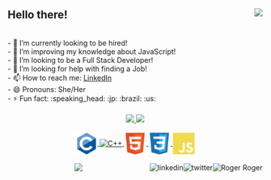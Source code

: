 <h2> Hello there! <img align="right" height="96rem" src="https://media.giphy.com/media/7JC7bCJJGj44aBwB8p/giphy.gif"></h2>
  

<div style="display: inline_block">
  <div>
    <br>- 🔭 I’m currently looking to be hired!
    <br>- 🌱 I’m improving my knowledge about JavaScript!
    <br>- 👯 I’m looking to be a Full Stack Developer! 
    <br>- 🤔 I’m looking for help with finding a Job!
    <br>- 📫 How to reach me: <a href="https://www.linkedin.com/in/bianca-emi/" target="_blank">LinkedIn</a>
    <br>- 😄 Pronouns: She/Her
    <br>- ⚡ Fun fact: :speaking_head: :jp: :brazil: :us:
  </div>
</div>

<!-- [GitHub Stats] -->
<div align="center" style="display: inline_block">
  <br>
  <a href="https://github.com/bemibrando">
  <img height="180em" src="https://github-readme-stats.vercel.app/api?username=bemibrando&show_icons=true&theme=tokyonight&include_all_commits=true&count_private=true"/>
  <img height="180em" src="https://github-readme-stats.vercel.app/api/top-langs/?username=bemibrando&layout=compact&langs_count=8&theme=tokyonight"/>
</div>
  
<!-- [Knowledge] -->  
<div align="center" style="display: inline_block">
  <br>
  <img align="center" alt="C" height="44rem" src="https://raw.githubusercontent.com/devicons/devicon/master/icons/c/c-original.svg">
  <img align="center" alt="C++" height="44rem" src="https://raw.githubusercontent.com/jmnote/z-icons/master/svg/cpp.svg">
  <img align="center" alt="HTML5" height="44rem" src="https://raw.githubusercontent.com/devicons/devicon/master/icons/html5/html5-original.svg">
  <img align="center" alt="CSS 3" height="44rem" src="https://raw.githubusercontent.com/devicons/devicon/master/icons/css3/css3-original.svg">
  <img align="center" alt="JavaScript" height="44rem" src="https://raw.githubusercontent.com/devicons/devicon/master/icons/javascript/javascript-plain.svg">
</div>
 

<!-- [SocialMedias] -->
<div>
    <br>
  <img align="right" alt="Roger Roger" height="76rem" src="https://media.giphy.com/media/xT9DPr4VjeCgeiLoMo/giphy.gif">
  <a href="https://twitter.com/bemibrando" target="_blank"><img  align="right" height="44rem" alt="twitter" src="https://img.icons8.com/color/96/000000/twitter-squared.png" target="_blank"></a>
<a href="https://www.linkedin.com/in/bianca-emi/" target="_blank"><img align="right" height="44rem" alt="linkedin" src="https://img.icons8.com/color/96/000000/linkedin.png" target="_blank"/></a>
  <!-- [GitHub Troohy] -->
  <div align="center">
    <img style="vertical-align:bottom float:center" height="110rem" src="https://github-profile-trophy.vercel.app/?username=bemibrando&theme=algolia&rank=S,AAA,AA,A,B,C,SECRET,UNKNOWN" /> 
  </div>
</div>
